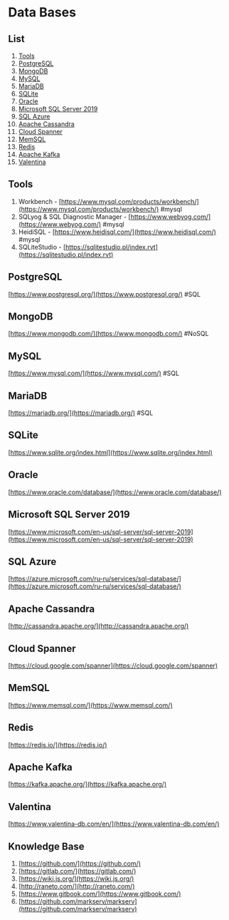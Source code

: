 # Data Bases

## List

1. [Tools](#tools)
1. [PostgreSQL](#postgresql)
1. [MongoDB](#mongodb)
1. [MySQL](#mysql)
1. [MariaDB](#mariadb)
1. [SQLite](#sqlite)
1. [Oracle](#oracle)
1. [Microsoft SQL Server 2019](#microsoft-sql-server-2019)
1. [SQL Azure](#sql-azure)
1. [Apache Cassandra](#apache-cassandra)
1. [Cloud Spanner](#cloud-spanner)
1. [MemSQL](#memsql)
1. [Redis](#redis)
1. [Apache Kafka](#apache-kafka)
1. [Valentina](#valentina)

## Tools

1. Workbench - [https://www.mysql.com/products/workbench/](https://www.mysql.com/products/workbench/) #mysql
1. SQLyog & SQL Diagnostic Manager - [https://www.webyog.com/](https://www.webyog.com/) #mysql
1. HeidiSQL - [https://www.heidisql.com/](https://www.heidisql.com/) #mysql
1. SQLiteStudio - [https://sqlitestudio.pl/index.rvt](https://sqlitestudio.pl/index.rvt)

## PostgreSQL

[https://www.postgresql.org/](https://www.postgresql.org/) #SQL

## MongoDB

[https://www.mongodb.com/](https://www.mongodb.com/) #NoSQL

## MySQL

[https://www.mysql.com/](https://www.mysql.com/) #SQL

## MariaDB

[https://mariadb.org/](https://mariadb.org/) #SQL

## SQLite

[https://www.sqlite.org/index.html](https://www.sqlite.org/index.html)

## Oracle

[https://www.oracle.com/database/](https://www.oracle.com/database/)

## Microsoft SQL Server 2019

[https://www.microsoft.com/en-us/sql-server/sql-server-2019](https://www.microsoft.com/en-us/sql-server/sql-server-2019)

## SQL Azure

[https://azure.microsoft.com/ru-ru/services/sql-database/](https://azure.microsoft.com/ru-ru/services/sql-database/)

## Apache Cassandra

[http://cassandra.apache.org/](http://cassandra.apache.org/)

## Cloud Spanner

[https://cloud.google.com/spanner](https://cloud.google.com/spanner)

## MemSQL

[https://www.memsql.com/](https://www.memsql.com/)

## Redis

[https://redis.io/](https://redis.io/)

## Apache Kafka

[https://kafka.apache.org/](https://kafka.apache.org/)

## Valentina

[https://www.valentina-db.com/en/](https://www.valentina-db.com/en/)

## Knowledge Base

1. [https://github.com/](https://github.com/)
1. [https://gitlab.com/](https://gitlab.com/)
1. [https://wiki.js.org/](https://wiki.js.org/)
1. [http://raneto.com/](http://raneto.com/)
1. [https://www.gitbook.com/](https://www.gitbook.com/)
1. [https://github.com/markserv/markserv](https://github.com/markserv/markserv)
